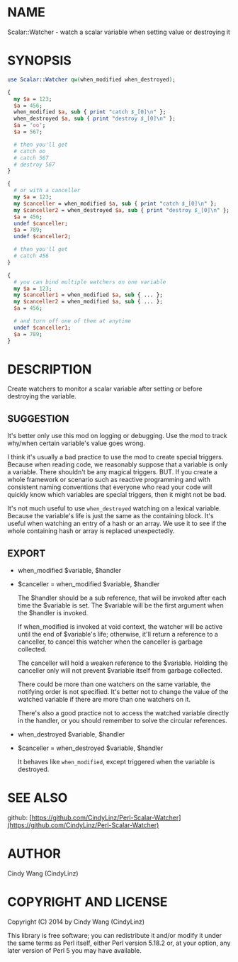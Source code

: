 # NAME

Scalar::Watcher - watch a scalar variable when setting value or destroying it

# SYNOPSIS

```perl
use Scalar::Watcher qw(when_modified when_destroyed);

{
  my $a = 123;
  $a = 456;
  when_modified $a, sub { print "catch $_[0]\n" };
  when_destroyed $a, sub { print "destroy $_[0]\n" };
  $a = 'oo';
  $a = 567;

  # then you'll get
  # catch oo
  # catch 567
  # destroy 567
}

{
  # or with a canceller
  my $a = 123;
  my $canceller = when_modified $a, sub { print "catch $_[0]\n" };
  my $canceller2 = when_destroyed $a, sub { print "destroy $_[0]\n" };
  $a = 456;
  undef $canceller;
  $a = 789;
  undef $canceller2;

  # then you'll get
  # catch 456
}

{
  # you can bind multiple watchers on one variable
  my $a = 123;
  my $canceller1 = when_modified $a, sub { ... };
  my $canceller2 = when_modified $a, sub { ... };
  $a = 456;

  # and turn off one of them at anytime
  undef $canceller1;
  $a = 789;
}
```

# DESCRIPTION

Create watchers to monitor a scalar variable after setting or before destroying the variable.

## SUGGESTION

It's better only use this mod on logging or debugging.
Use the mod to track why/when certain variable's value goes wrong.

I think it's usually a bad practice to use the mod to create special triggers.
Because when reading code, we reasonably suppose that a variable is only a variable.
There shouldn't be any magical triggers.
BUT. If you create a whole framework or scenario such as reactive programming
and with consistent naming conventions that everyone who read your code will quickly know
which variables are special triggers, then it might not be bad.

It's not much useful to use `when_destroyed` watching on a lexical variable.
Because the variable's life is just the same as the containing block.
It's useful when watching an entry of a hash or an array.
We use it to see if the whole containing hash or array is replaced unexpectedly.

## EXPORT

- when\_modified $variable, $handler
- $canceller = when\_modified $variable, $handler

    The $handler should be a sub reference, that will be invoked after
    each time the $variable is set.
    The $variable will be the first argument when the $handler is invoked.

    If when\_modified is invoked at void context, the watcher will be active
    until the end of $variable's life; otherwise, it'll return a reference to a canceller,
    to cancel this watcher when the canceller is garbage collected.

    The canceller will hold a weaken reference to the $variable.
    Holding the canceller only will not prevent $variable itself from garbage collected.

    There could be more than one watchers on the same variable,
    the notifying order is not specified. It's better not to change
    the value of the watched variable if there are more than one watchers on it.

    There's also a good practice not to access the watched variable directly
    in the handler, or you should remember to solve the circular references.

- when\_destroyed $variable, $handler
- $canceller = when\_destroyed $variable, $handler

    It behaves like `when_modified`, except triggered when the variable is destroyed.

# SEE ALSO

github: [https://github.com/CindyLinz/Perl-Scalar-Watcher](https://github.com/CindyLinz/Perl-Scalar-Watcher)

# AUTHOR

Cindy Wang (CindyLinz)

# COPYRIGHT AND LICENSE

Copyright (C) 2014 by Cindy Wang (CindyLinz)

This library is free software; you can redistribute it and/or modify
it under the same terms as Perl itself, either Perl version 5.18.2 or,
at your option, any later version of Perl 5 you may have available.
